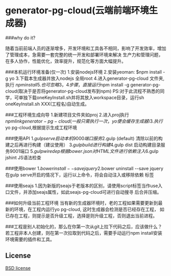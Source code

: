 generator-pg-cloud(云端前端环境生成器)
========================

###why do it?

随着当前前端人员的逐渐增多，开发环境和工具各不相同，影响了开发效率，增加了管理成本，急需要一套完整的统一开发和部署环境来解决
生产力和管理问题，在多人协作，性能优化，效率提升，规范化等方面大幅提升。

###本机运行环境准备(仅一次)
    1.安装nodejs环境
    2.安装yeoman: $npm install -g yo
    3.下载本生成器并放入nodejs 全局root
    4.进入generator-pg-cloud 文件夹,执行 $npm install
    5.也可忽略3，4步骤，直接运行$npm install -g generator-pg-cloud(取决于是否将generator-pg-cloud发布到npm)
    PS:对于此流程不熟悉的同学，可单独下载oneKeyInstall.sh并将其放入workspace目录，运行sh oneKeyInstall.sh XXX(工程名)自动生成。
  
###工程环境生成向导
        1.新建项目文件夹如proj
        2.进入proj执行$npm link generator-pg-cloud(一般只需执行一次，yo便会缓存生成器)
        3.执行$yo pg-cloud,根据提示生成工程环境
        
###使用API
        1.$gulp serve 启动本机9000端口服务
        2.$gulp (default) 清除以前的构建之后再进行构建（建议使用）
        3.$gulp build 进行构建
        4.$gulp dist 启动构建目录服务9001端口
        5.$gulp wiredep 根据bower.json对HTML文件进行依赖注入
        6.$gulp jshint JS语法检查
        
###使用bower
        1.$bower install --save jquery
        2.$bower uninstall --save jquery
        在gulp serve开启的情况下，运行以上命令，将会自动注入或移除依赖 <!--bower:js--> 标签
        
###使用seajs
        1.因为新版的seajs于老版本的区别，请使用script标签当作use入口文件，并添加seajs属性，如此seajs-pg-cloud可进行自动搜寻
        后合并压缩。
        
###如何升级当前工程环境
        当有新的生成器环境时，老的工程如果需要更新到最新的环境，在工程内运行yo pg-cloud, 这时生成器会检测是否已经存在工程，
        如已存在工程，则提示是否升级工程，选择是则升级工程，否则退出当前进程。
        
###工程是别人初始化的，那么在你第一次从git上拉下代码之后，应该做什么？
    若工程非本人创建，则在第一次拉取到代码之后，需要手动运行npm install安装环境需要的插件和工具。
## License

[BSD license](http://opensource.org/licenses/bsd-license.php)


